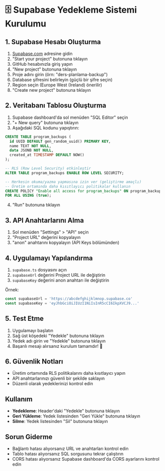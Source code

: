 # 🗄️ Supabase Yedekleme Sistemi Kurulumu

## 1. Supabase Hesabı Oluşturma
1. [Supabase.com](https://supabase.com) adresine gidin
2. "Start your project" butonuna tıklayın
3. GitHub hesabınızla giriş yapın
4. "New project" butonuna tıklayın
5. Proje adını girin (örn: "ders-planlama-backup")
6. Database şifresini belirleyin (güçlü bir şifre seçin)
7. Region seçin (Europe West (Ireland) önerilir)
8. "Create new project" butonuna tıklayın

## 2. Veritabanı Tablosu Oluşturma
1. Supabase dashboard'da sol menüden "SQL Editor" seçin
2. "+ New query" butonuna tıklayın
3. Aşağıdaki SQL kodunu yapıştırın:

```sql
CREATE TABLE program_backups (
  id UUID DEFAULT gen_random_uuid() PRIMARY KEY,
  name TEXT NOT NULL,
  data JSONB NOT NULL,
  created_at TIMESTAMP DEFAULT NOW()
);

-- RLS (Row Level Security) etkinleştir
ALTER TABLE program_backups ENABLE ROW LEVEL SECURITY;

-- Herkesin okuma/yazma yapmasına izin ver (geliştirme amaçlı)
-- Üretim ortamında daha kısıtlayıcı politikalar kullanın
CREATE POLICY "Enable all access for program_backups" ON program_backups
FOR ALL USING (true);
```

4. "Run" butonuna tıklayın

## 3. API Anahtarlarını Alma
1. Sol menüden "Settings" > "API" seçin
2. "Project URL" değerini kopyalayın
3. "anon" anahtarını kopyalayın (API Keys bölümünden)

## 4. Uygulamayı Yapılandırma
1. `supabase.ts` dosyasını açın
2. `supabaseUrl` değerini Project URL ile değiştirin
3. `supabaseKey` değerini anon anahtarı ile değiştirin

Örnek:
```typescript
const supabaseUrl = 'https://abcdefghijklmnop.supabase.co'
const supabaseKey = 'eyJhbGciOiJIUzI1NiIsInR5cCI6IkpXVCJ9...'
```

## 5. Test Etme
1. Uygulamayı başlatın
2. Sağ üst köşedeki "Yedekle" butonuna tıklayın
3. Yedek adı girin ve "Yedekle" butonuna tıklayın
4. Başarılı mesajı alırsanız kurulum tamamdır! 🎉

## 6. Güvenlik Notları
- Üretim ortamında RLS politikalarını daha kısıtlayıcı yapın
- API anahtarlarınızı güvenli bir şekilde saklayın
- Düzenli olarak yedeklerinizi kontrol edin

## Kullanım
- **Yedekleme**: Header'daki "Yedekle" butonuna tıklayın
- **Geri Yükleme**: Yedek listesinden "Geri Yükle" butonuna tıklayın
- **Silme**: Yedek listesinden "Sil" butonuna tıklayın

## Sorun Giderme
- Bağlantı hatası alıyorsanız URL ve anahtarları kontrol edin
- Tablo hatası alıyorsanız SQL sorgusunu tekrar çalıştırın
- CORS hatası alıyorsanız Supabase dashboard'da CORS ayarlarını kontrol edin